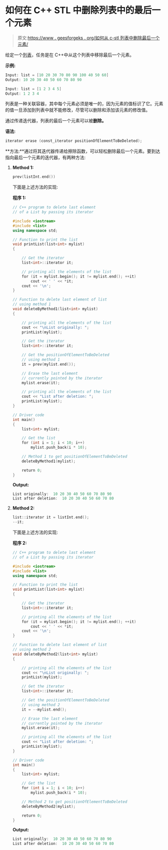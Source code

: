 # 如何在 C++ STL 中删除列表中的最后一个元素

> 原文:[https://www . geesforgeks . org/如何从 c-stl 列表中删除最后一个元素/](https://www.geeksforgeeks.org/how-to-delete-last-element-from-a-list-in-c-stl/)

给定一个[列表](https://www.geeksforgeeks.org/list-cpp-stl/)，任务是在 C++中从这个列表中移除最后一个元素。

**示例:**

```cpp
Input: list = [10 20 30 70 80 90 100 40 50 60]
Output: 10 20 30 40 50 60 70 80 90

Input: list = [1 2 3 4 5]
Output: 1 2 3 4

```

列表是一种关联容器，其中每个元素必须是唯一的，因为元素的值标识了它。元素的值一旦添加到列表中就不能修改，尽管可以删除和添加该元素的修改值。

通过传递迭代器，列表的最后一个元素可以被**删除。**

**语法:**

```cpp
iterator erase (const_iterator positionOfElementToBeDeleted);

```

**方法:**通过将其迭代器传递给擦除函数，可以轻松删除最后一个元素。要到达指向最后一个元素的迭代器，有两种方法:

1.  **Method 1:**

    ```cpp
    prev(listInt.end())
    ```

    下面是上述方法的实现:

    **程序 1:**

    ```cpp
    // C++ program to delete last element
    // of a List by passing its iterator

    #include <iostream>
    #include <list>
    using namespace std;

    // Function to print the list
    void printList(list<int> mylist)
    {

        // Get the iterator
        list<int>::iterator it;

        // printing all the elements of the list
        for (it = mylist.begin(); it != mylist.end(); ++it)
            cout << ' ' << *it;
        cout << '\n';
    }

    // Function to delete last element of list
    // using method 1
    void deleteByMethod1(list<int> mylist)
    {

        // printing all the elements of the list
        cout << "\nList originally: ";
        printList(mylist);

        // Get the iterator
        list<int>::iterator it;

        // Get the positionOfElementToBeDeleted
        // using method 1
        it = prev(mylist.end());

        // Erase the last element
        // currently pointed by the iterator
        mylist.erase(it);

        // printing all the elements of the list
        cout << "List after deletion: ";
        printList(mylist);
    }

    // Driver code
    int main()
    {
        list<int> mylist;

        // Get the list
        for (int i = 1; i < 10; i++)
            mylist.push_back(i * 10);

        // Method 1 to get positionOfElementToBeDeleted
        deleteByMethod1(mylist);

        return 0;
    }
    ```

    **Output:**

    ```cpp
    List originally:  10 20 30 40 50 60 70 80 90
    List after deletion:  10 20 30 40 50 60 70 80

    ```

2.  **Method 2:**

    ```cpp
    list::iterator it = listInt.end(); 
    --it;

    ```

    下面是上述方法的实现:

    **程序 2:**

    ```cpp
    // C++ program to delete last element
    // of a List by passing its iterator

    #include <iostream>
    #include <list>
    using namespace std;

    // Function to print the list
    void printList(list<int> mylist)
    {

        // Get the iterator
        list<int>::iterator it;

        // printing all the elements of the list
        for (it = mylist.begin(); it != mylist.end(); ++it)
            cout << ' ' << *it;
        cout << '\n';
    }

    // Function to delete last element of list
    // using method 2
    void deleteByMethod2(list<int> mylist)
    {

        // printing all the elements of the list
        cout << "\nList originally: ";
        printList(mylist);

        // Get the iterator
        list<int>::iterator it;

        // Get the positionOfElementToBeDeleted
        // using method 2
        it = --mylist.end();

        // Erase the last element
        // currently pointed by the iterator
        mylist.erase(it);

        // printing all the elements of the list
        cout << "List after deletion: ";
        printList(mylist);
    }

    // Driver code
    int main()
    {
        list<int> mylist;

        // Get the list
        for (int i = 1; i < 10; i++)
            mylist.push_back(i * 10);

        // Method 2 to get positionOfElementToBeDeleted
        deleteByMethod2(mylist);

        return 0;
    }
    ```

    **Output:**

    ```cpp
    List originally:  10 20 30 40 50 60 70 80 90
    List after deletion:  10 20 30 40 50 60 70 80

    ```